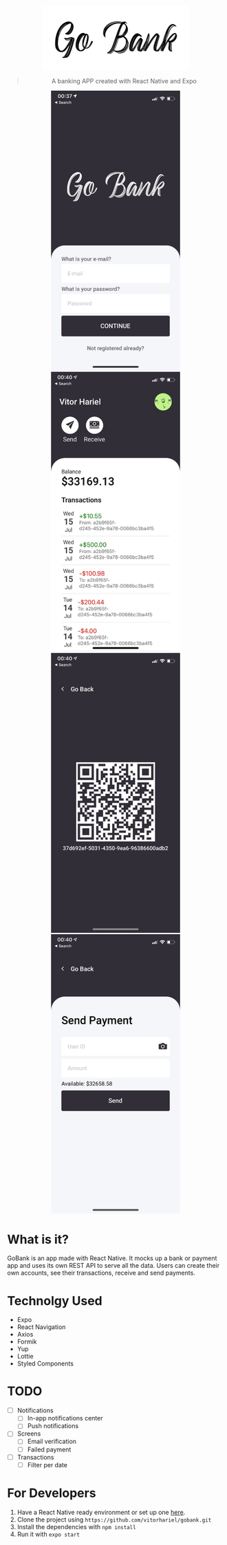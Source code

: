 <div align='center'>

![](screenshots/logo.png)
> A banking APP created with React Native and Expo

<img src="screenshots/signin.jpg" alt="GoBank SignIn" width="300">
<img src="screenshots/dashboard.jpg" alt="GoBank Dashboard" width="300">
<img src="screenshots/receive.jpg" alt="GoBank Receive Page" width="300">
<img src="screenshots/send.jpg" alt="GoBank Send Page" width="300">

</div>


# What is it?

GoBank is an app made with React Native. It mocks up a bank or payment app and uses its own REST API to serve all the data. Users can create their own accounts, see their transactions, receive and send payments.

# Technolgy Used

* Expo
* React Navigation
* Axios
* Formik
* Yup
* Lottie
* Styled Components

# TODO
- [ ] Notifications
  - [ ] In-app notifications center
  - [ ] Push notifications
- [ ] Screens
  - [ ] Email verification
  - [ ] Failed payment
- [ ] Transactions
  - [ ] Filter per date

# For Developers

1. Have a React Native ready environment or set up one [here](https://reactnative.dev/docs/environment-setup).
2. Clone the project using `https://github.com/vitorhariel/gobank.git`
3. Install the dependencies with `npm install`
4. Run it with `expo start`